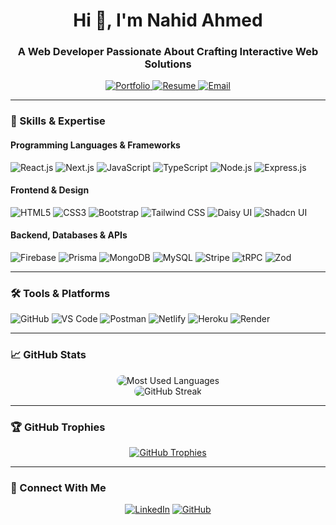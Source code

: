 <h1 align="center">Hi 👋, I'm Nahid Ahmed</h1>
<h3 align="center">A Web Developer Passionate About Crafting Interactive Web Solutions</h3>

<p align="center">
    <a href="https://itsnahid.netlify.app/" target="_blank">
        <img src="https://img.shields.io/badge/-Portfolio-4CAF50?style=for-the-badge&logo=About.me&logoColor=white" alt="Portfolio" />
    </a>
    <a href="https://drive.google.com/file/d/1oortML5fbrtB6oggvL3SlFhcGGyP2pRR/view" target="_blank">
        <img src="https://img.shields.io/badge/-Resume-0077B5?style=for-the-badge&logo=googledrive&logoColor=white" alt="Resume" />
    </a>
    <a href="mailto:ahmednahid1995@gmail.com">
        <img src="https://img.shields.io/badge/-Email-D14836?style=for-the-badge&logo=gmail&logoColor=white" alt="Email" />
    </a>
</p>


---

### 🚀 Skills & Expertise
#### Programming Languages & Frameworks
![React.js](https://img.shields.io/badge/-React.js-61DAFB?logo=react&logoColor=white&style=for-the-badge)
![Next.js](https://img.shields.io/badge/-Next.js-000?logo=nextdotjs&logoColor=white&style=for-the-badge)
![JavaScript](https://img.shields.io/badge/-JavaScript-F7DF1E?logo=javascript&logoColor=black&style=for-the-badge)
![TypeScript](https://img.shields.io/badge/-TypeScript-3178C6?logo=typescript&logoColor=white&style=for-the-badge)
![Node.js](https://img.shields.io/badge/-Node.js-339933?logo=nodedotjs&logoColor=white&style=for-the-badge)
![Express.js](https://img.shields.io/badge/-Express.js-000?logo=express&logoColor=white&style=for-the-badge)

#### Frontend & Design
![HTML5](https://img.shields.io/badge/-HTML5-E34F26?logo=html5&logoColor=white&style=for-the-badge)
![CSS3](https://img.shields.io/badge/-CSS3-1572B6?logo=css3&logoColor=white&style=for-the-badge)
![Bootstrap](https://img.shields.io/badge/-Bootstrap-7952B3?logo=bootstrap&logoColor=white&style=for-the-badge)
![Tailwind CSS](https://img.shields.io/badge/-Tailwind_CSS-06B6D4?logo=tailwindcss&logoColor=white&style=for-the-badge)
![Daisy UI](https://img.shields.io/badge/-Daisy_UI-5A0FC8?logo=daisyui&logoColor=white&style=for-the-badge)
![Shadcn UI](https://img.shields.io/badge/-Shadcn_UI-24292F?logo=tool&logoColor=white&style=for-the-badge)

#### Backend, Databases & APIs
![Firebase](https://img.shields.io/badge/-Firebase-FFCA28?logo=firebase&logoColor=black&style=for-the-badge)
![Prisma](https://img.shields.io/badge/-Prisma-2D3748?logo=prisma&logoColor=white&style=for-the-badge)
![MongoDB](https://img.shields.io/badge/-MongoDB-47A248?logo=mongodb&logoColor=white&style=for-the-badge)
![MySQL](https://img.shields.io/badge/-MySQL-4479A1?logo=mysql&logoColor=white&style=for-the-badge)
![Stripe](https://img.shields.io/badge/-Stripe-008CDD?logo=stripe&logoColor=white&style=for-the-badge)
![tRPC](https://img.shields.io/badge/-tRPC-026AA7?style=for-the-badge)
![Zod](https://img.shields.io/badge/-Zod-000000?style=for-the-badge)

---

### 🛠️ Tools & Platforms
![GitHub](https://img.shields.io/badge/-GitHub-181717?logo=github&logoColor=white&style=for-the-badge)
![VS Code](https://img.shields.io/badge/-VS_Code-007ACC?logo=visualstudiocode&logoColor=white&style=for-the-badge)
![Postman](https://img.shields.io/badge/-Postman-FF6C37?logo=postman&logoColor=white&style=for-the-badge)
![Netlify](https://img.shields.io/badge/-Netlify-00C7B7?logo=netlify&logoColor=white&style=for-the-badge)
![Heroku](https://img.shields.io/badge/-Heroku-430098?logo=heroku&logoColor=white&style=for-the-badge)
![Render](https://img.shields.io/badge/-Render-0466C8?style=for-the-badge)

---

### 📈 GitHub Stats
<p align="center">
    <img 
        src="https://github-readme-stats.vercel.app/api/top-langs?username=nahidahmed02&show_icons=true&locale=en&layout=compact&theme=radical" 
        alt="Most Used Languages" 
        style="border-radius: 10px;" 
    />
    <br>
    <img 
        src="https://streak-stats.demolab.com/?user=nahidahmed02&theme=radical" 
        alt="GitHub Streak" 
        style="border-radius: 10px;" 
    />
</p>

---

### 🏆 GitHub Trophies
<p align="center">
    <a href="https://github.com/ryo-ma/github-profile-trophy"><img src="https://github-profile-trophy.vercel.app/?username=nahidahmed02&margin-w=15" alt="GitHub Trophies" /></a>
</p>

---

### 🤝 Connect With Me
<p align="center">
  <a href="https://linkedin.com/in/nahid-02n" target="blank"><img src="https://img.shields.io/badge/-LinkedIn-0A66C2?logo=linkedin&logoColor=white&style=for-the-badge" alt="LinkedIn" /></a>
  <a href="https://github.com/nahidahmed02" target="blank"><img src="https://img.shields.io/badge/-GitHub-181717?logo=github&logoColor=white&style=for-the-badge" alt="GitHub" /></a>
</p>

